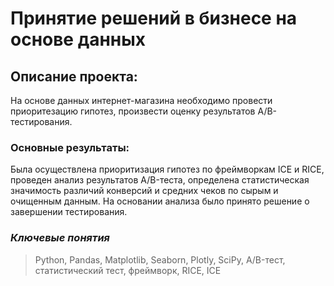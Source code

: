 # Принятие решений в бизнесе на основе данных

## Описание проекта: 
На основе данных интернет-магазина необходимо провести приоритезацию гипотез, произвести оценку результатов A/B-тестирования. 

### Основные результаты:
Была осуществлена приоритизация гипотез по фреймворкам ICE и RICE, проведен анализ результатов A/B-теста, определена статистическая значимость различий конверсий и средних чеков по сырым и очищенным данным. На основании анализа было принято решение о завершении тестирования.

### _Ключевые понятия_
> Python, Pandas, Matplotlib, Seaborn, Plotly, SciPy, A/B-тест, статистический тест, фреймворк, RICE, ICE